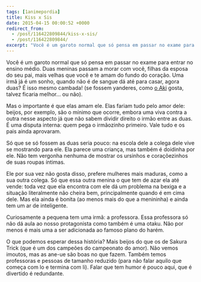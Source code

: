 ```yaml
---
tags: [1animepordia]
title: Kiss x Sis
date: 2015-04-15 00:00:52 +0000
redirect_from:
  - /post/116422809844/kiss-x-sis/
  - /post/116422809844/
excerpt: "Você é um garoto normal que só pensa em passar no exame para entrar no ensino médio e duas meninas passam a morar com você, filhas da esposa do seu pai, mais velhas que você e te amam do fundo do coração..."
---
```


Você é um garoto normal que só pensa em passar no exame para entrar no
ensino médio. Duas meninas passam a morar com você, filhas da esposa do
seu pai, mais velhas que você e te amam do fundo do coração. Uma irmã já
é um sonho, quando não é de sangue dá até para casar, agora duas? É isso
mesmo cambada! (se fossem yanderes, como [o
Aki](https://myanimelist.net/character/105173/Tomoya_Aki) gosta, talvez
ficaria melhor… ou não).

Mas o importante é que elas amam ele. Elas fariam tudo pelo amor dele:
beijos, por exemplo, são o mínimo que ocorre, embora uma viva contra a
outra nesse aspecto já que não sabem dividir direito o irmão entre as
duas. É uma disputa interna: quem pega o irmãozinho primeiro. Vale tudo
e os pais ainda aprovaram.

Só que se só fossem as duas seria pouco: na escola dele a colega dele
vive se mostrando para ele. Ela parece uma criança, mas também é
doidinha por ele. Não tem vergonha nenhuma de mostrar os ursinhos e
coraçõezinhos de suas roupas íntimas.

Ele por sua vez não gosta disso, prefere mulheres mais maduras, como a
sua outra colega. Só que essa outra menina o que tem de azar ela até
vende: toda vez que ela encontra com ele dá um problema na bexiga e a
situação literalmente não cheira bem, principalmente quando é em cima
dele. Mas ela ainda é bonita (ao menos mais do que a menininha) e ainda
tem um ar de inteligente.

Curiosamente a pequena tem uma irmã: a professora. Essa professora só
não dá aula ao nosso protagonista como também é uma otaku. Não por menos
é mais uma a ser adicionada ao famoso plano do harém.

O que podemos esperar dessa história? Mais beijos do que os de Sakura
Trick (que é um dos campeões do campeonato do amor). Não vemos imoutos,
mas as ane-ue são boas no que fazem. Também temos professoras e pessoas
de tamanho reduzido (para não falar aquilo que começa com lo e termina
com li). Falar que tem humor é pouco aqui, que é divertido é
redundante.


